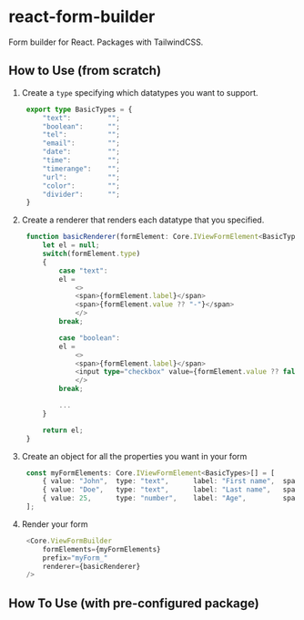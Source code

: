 # react-form-builder
Form builder for React. Packages with TailwindCSS.

## How to Use (from scratch)
1. Create a `type` specifying which datatypes you want to support.
   ```typescript
    export type BasicTypes = {
        "text":         "";
        "boolean":      "";
        "tel":          "";
        "email":        "";
        "date":         "";
        "time":         "";
        "timerange":    "";
        "url":          "";
        "color":        "";
        "divider":      "";
    }
   ```

2. Create a renderer that renders each datatype that you specified.
   ```typescript
    function basicRenderer(formElement: Core.IViewFormElement<BasicTypes>): JSX.Element | null {
        let el = null;
        switch(formElement.type)
        {
            case "text":
            el = 
                <>
                <span>{formElement.label}</span>
                <span>{formElement.value ?? "-"}</span>
                </>
            break;

            case "boolean":
            el = 
                <>
                <span>{formElement.label}</span>
                <input type="checkbox" value={formElement.value ?? false} />;
                </>
            break;

            ...
        }

        return el;
    }
   ```

3. Create an object for all the properties you want in your form
   ```typescript
    const myFormElements: Core.IViewFormElement<BasicTypes>[] = [
        { value: "John",  type: "text",      label: "First name",  span: 6 },
        { value: "Doe",   type: "text",      label: "Last name",   span: 6 }
        { value: 25,      type: "number",    label: "Age",         span: 4 },
    ];
   ```

4. Render your form
   ```typescript
    <Core.ViewFormBuilder 
        formElements={myFormElements} 
        prefix="myForm_" 
        renderer={basicRenderer} 
    />
   ```

## How To Use (with pre-configured package)


